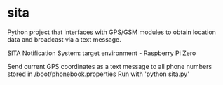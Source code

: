 # sita
Python project that interfaces with GPS/GSM modules to obtain location data and broadcast via a text message.

SITA Notification System: target environment - Raspberry Pi Zero

Send current GPS coordinates as a text message to all phone numbers stored in /boot/phonebook.properties Run with 'python sita.py'
